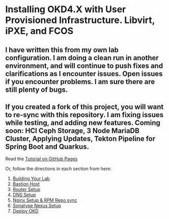 # Installing OKD4.X with User Provisioned Infrastructure. Libvirt, iPXE, and FCOS

## I have written this from my own lab configuration. I am doing a clean run in another environment, and will continue to push fixes and clarifications as I encounter issues.  Open issues if you encounter problems.  I am sure there are still plenty of bugs.  

## If you created a fork of this project, you will want to re-sync with this repository.  I am fixing issues while testing, and adding new features.  Coming soon: HCI Ceph Storage, 3 Node MariaDB Cluster, Applying Updates, Tekton Pipeline for Spring Boot and Quarkus.

Read the [Tutorial on GitHub Pages](https://cgruver.github.io/okd4-upi-lab-setup/)

Or, follow the directions in each section from here:

1. [Building Your Lab](docs/index.md)
1. [Bastion Host](docs/pages/Bastion.md)
1. [Router Setup](docs/pages/GL-AR750S-Ext.md)
1. [DNS Setup](docs/pages/DNS_Config.md)
1. [Nginx Setup & RPM Repo sync](docs/pages/Nginx_Config.md)
1. [Sonatype Nexus Setup](docs/pages/Nexus_Config.md)
1. [Deploy OKD](docs/pages/DeployOKD.md)
